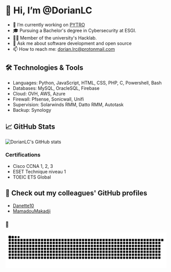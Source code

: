 # 👋 Hi, I’m @DorianLC

- 🔭 I’m currently working on [PYTRO](https://github.com/Danette10/PYTRO-api)
- 🎓 Pursuing a Bachelor's degree in Cybersecurity at ESGI.
- 🐱‍💻 Member of the university's Hacklab.
- 💬 Ask me about software development and open source
- 📫 How to reach me: [dorian.lrc@protonmail.com](mailto:dorian.lrc@protonmail.com)

## 🛠 Technologies & Tools

- Languages: Python, JavaScript, HTML, CSS, PHP, C, Powershell, Bash
- Databases: MySQL, OracleSQL, Firebase
- Cloud: OVH, AWS, Azure
- Firewall: Pfsense, Sonicwall, Unifi
- Supervision: Solarwinds RMM, Datto RMM, Autotask
- Backup: Synology

## 📈 GitHub Stats

![DorianLC's GitHub stats](https://github-readme-stats.vercel.app/api?username=DorianLC&show_icons=true&theme=radical)

### Certifications

- Cisco CCNA 1, 2, 3
- ESET Technique niveau 1
- TOEIC ETS Global 

## 🤝 Check out my colleagues' GitHub profiles

- [Danette10](https://github.com/Danette10)
- [MamadouMakadji](https://github.com/mamadoumakadji)

### 🐍
![Snake animation](https://github.com/DorianLC/DorianLC/blob/output/github-snake-dark.svg)



